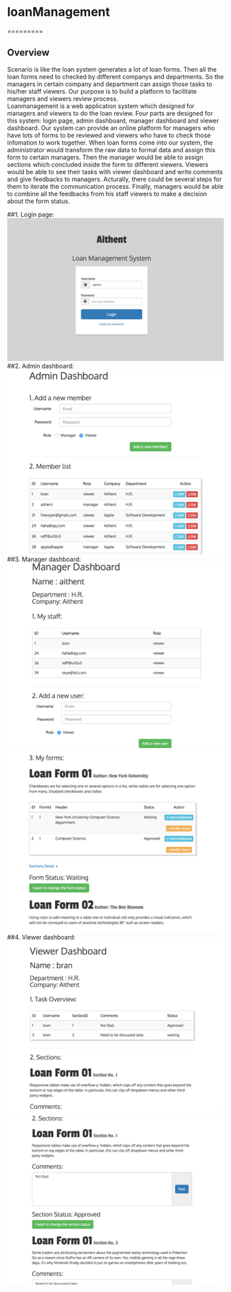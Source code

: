 # loanManagement
=========

Overview
----------
Scenario is like the loan system generates a lot of loan forms. Then all the loan forms need to checked by different companys and departments. So the managers in certain company and department can assign those tasks to his/her staff viewers. Our purpose is to build a platform to facilitate managers and viewers review process.</br> 
Loanmanagement is a web application system which designed for managers and viewers to do the loan review. Four parts are designed for this system: login page, admin dashboard, manager dashboard and viewer dashboard. Our system can provide an online platform for managers who have lots of forms to be reviewed and viewers who have to check those infomation to work together. When loan forms come into our system, the administrator would transform the raw data to formal data and assign this form to certain managers. Then the manager would be able to assign sections which concluded inside the form to different viewers. Viewers would be able to see their tasks with viewer dashboard and write comments and give feedbacks to managers. Acturally, there could be several steps for them to iterate the communication process. Finally, managers would be able to combine all the feedbacks from his staff viewers to make a decision about the form status.

##1. Login page:
![image](https://github.com/Xieyan/loanManagement/blob/master/screenshots/LoginPage.png) 
##2. Admin dashboard:
![image](https://github.com/Xieyan/loanManagement/blob/master/screenshots/adminDashboard.png)
##3. Manager dashboard:
![image](https://github.com/Xieyan/loanManagement/blob/master/screenshots/managerDashboard1.png)
![image](https://github.com/Xieyan/loanManagement/blob/master/screenshots/managerDashboard2.png)
##4. Viewer dashboard:
![image](https://github.com/Xieyan/loanManagement/blob/master/screenshots/viewerDashboard1.png)
![image](https://github.com/Xieyan/loanManagement/blob/master/screenshots/viewerDashboard2.png)



